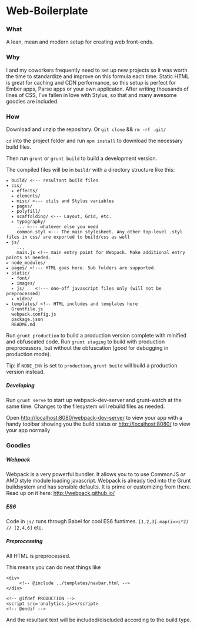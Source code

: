 
# Web-Boilerplate

### What

A lean, mean and modern setup for creating web front-ends.

### Why

I and my coworkers frequently need to set up new projects so it was worth the time to standardize and improve on this formula each time. Static HTML is great for caching and CDN performance, so this setup is perfect for Ember apps, Parse apps or your own applicaton. After writing thousands of lines of CSS, I've fallen in love with Stylus, so that and many awesome goodies are included.

### How

Download and unzip the repository. Or `git clone` && `rm -rf .git/`

`cd` into the project folder and run `npm install` to download the necessary build files.

Then run `grunt` or `grunt build` to build a development version.

The compiled files will be in `build/` with a directory structure like this:

    ▸ build/ <--- resultant build files
    ▾ css/
      ▸ effects/
      ▸ elements/
      ▸ misc/ <--- utils and Stylus variables
      ▸ pages/
      ▸ polyfill/
      ▸ scaffolding/ <--- Layout, Grid, etc.
      ▸ typography/
        ... <--- whatever else you need
        common.styl <--- The main stylesheet. Any other top-level .styl files in css/ are exported to build/css as well
    ▸ js/
        ...
        main.js <!-- main entry point for Webpack. Make additional entry points as needed.
    ▸ node_modules/
    ▸ pages/ <!--- HTML goes here. Sub folders are supported.
    ▾ static/
      ▸ font/
      ▸ images/
      ▸ js/    <!--- one-off javascript files only (will not be preprocessed)
      ▸ video/
    ▸ templates/ <!-- HTML includes and templates here
      Gruntfile.js
      webpack.config.js
      package.json
      README.md

Run `grunt production` to build a production version complete with minified and obfuscated code.
Run `grunt staging` to build with production preprocessors, but without the obfuscation (good for debugging in production mode).

Tip: if `NODE_ENV` is set to `production`, `grunt build` will build a production version instead.

##### Developing

Run `grunt serve` to start up webpack-dev-server and grunt-watch at the same time. Changes to the filesystem will rebuild files as needed.

Open [http://localhost:8080/webpack-dev-server](http://localhost:8080/webpack-dev-server)
to view your app with a handy toolbar showing you the build status or
[http://localhost:8080/](http://localhost:8080/) to view your app normally


### Goodies

##### Webpack

Webpack is a very powerful bundler. It allows you to to use CommonJS *or* AMD style module loading javascript.
Webpack is already tied into the Grunt buildsystem and has sensible defaults. It is prime or customizing from there.
Read up on it here: http://webpack.github.io/

##### ES6

Code in `js/` runs through Babel for cool ES6 funtimes. `[1,2,3].map(i=>i*2) // [2,4,6]` etc.

##### Preprocessing

All HTML is preprocessed.

This means you can do neat things like

    <div>
         <!-- @include ../templates/navbar.html -->
    </div>

    <!-- @ifdef PRODUCTION -->
    <script src='analytics.js></script>
    <!-- @endif -->

And the resultant text will be included/discluded according to the build type.

















